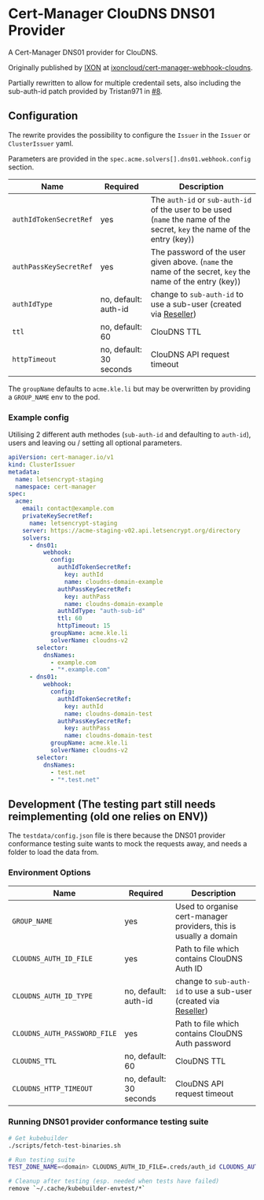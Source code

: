 # Cert-Manager ClouDNS DNS01 Provider

A Cert-Manager DNS01 provider for ClouDNS.

Originally published by [IXON](https://github.com/ixoncloud) at [ixoncloud/cert-manager-webhook-cloudns](https://github.com/ixoncloud/cert-manager-webhook-cloudns).

Partially rewritten to allow for multiple credentail sets, also including the sub-auth-id patch provided by Tristan971 in [#8](https://github.com/ixoncloud/cert-manager-webhook-cloudns/pull/8).

## Configuration

The rewrite provides the possibility to configure the `Issuer` in the `Issuer` or `ClusterIssuer` yaml.

Parameters are provided in the `spec.acme.solvers[].dns01.webhook.config` section.

| Name                   | Required                | Description                                                                                                              |
| ---------------------- | ----------------------- | ------------------------------------------------------------------------------------------------------------------------ |
| `authIdTokenSecretRef` | yes                     | The `auth-id` or `sub-auth-id` of the user to be used (`name` the name of the secret, `key` the name of the entry (key)) |
| `authPassKeySecretRef` | yes                     | The password of the user given above. (`name` the name of the secret, `key` the name of the entry (key))                 |
| `authIdType`           | no, default: auth-id    | change to `sub-auth-id` to use a sub-user (created via [Reseller](https://www.cloudns.net/api-settings/))                |
| `ttl`                  | no, default: 60         | ClouDNS TTL                                                                                                              |
| `httpTimeout`          | no, default: 30 seconds | ClouDNS API request timeout                                                                                              |

The `groupName` defaults to `acme.kle.li` but may be overwritten by providing a `GROUP_NAME` env to the pod.

### Example config

Utilising 2 different auth methodes (`sub-auth-id` and defaulting to `auth-id`), users and leaving ou / setting all optional parameters.

```yaml
apiVersion: cert-manager.io/v1
kind: ClusterIssuer
metadata:
  name: letsencrypt-staging
  namespace: cert-manager
spec:
  acme:
    email: contact@example.com
    privateKeySecretRef:
      name: letsencrypt-staging
    server: https://acme-staging-v02.api.letsencrypt.org/directory
    solvers:
      - dns01:
          webhook:
            config:
              authIdTokenSecretRef:
                key: authId
                name: cloudns-domain-example
              authPassKeySecretRef:
                key: authPass
                name: cloudns-domain-example
              authIdType: "auth-sub-id"
              ttl: 60
              httpTimeout: 15
            groupName: acme.kle.li
            solverName: cloudns-v2
        selector:
          dnsNames:
            - example.com
            - "*.example.com"
      - dns01:
          webhook:
            config:
              authIdTokenSecretRef:
                key: authId
                name: cloudns-domain-test
              authPassKeySecretRef:
                key: authPass
                name: cloudns-domain-test
            groupName: acme.kle.li
            solverName: cloudns-v2
        selector:
          dnsNames:
            - test.net
            - "*.test.net"
```

## Development (The testing part still needs reimplementing (old one relies on ENV))

The `testdata/config.json` file is there because the DNS01 provider conformance testing suite wants to mock the requests away, and needs a folder to load the data from.

### Environment Options

| Name                         | Required                | Description                                                                                               |
| ---------------------------- | ----------------------- | --------------------------------------------------------------------------------------------------------- |
| `GROUP_NAME`                 | yes                     | Used to organise cert-manager providers, this is usually a domain                                         |
| `CLOUDNS_AUTH_ID_FILE`       | yes                     | Path to file which contains ClouDNS Auth ID                                                               |
| `CLOUDNS_AUTH_ID_TYPE`       | no, default: auth-id    | change to `sub-auth-id` to use a sub-user (created via [Reseller](https://www.cloudns.net/api-settings/)) |
| `CLOUDNS_AUTH_PASSWORD_FILE` | yes                     | Path to file which contains ClouDNS Auth password                                                         |
| `CLOUDNS_TTL`                | no, default: 60         | ClouDNS TTL                                                                                               |
| `CLOUDNS_HTTP_TIMEOUT`       | no, default: 30 seconds | ClouDNS API request timeout                                                                               |

### Running DNS01 provider conformance testing suite

```bash
# Get kubebuilder
./scripts/fetch-test-binaries.sh

# Run testing suite
TEST_ZONE_NAME=<domain> CLOUDNS_AUTH_ID_FILE=.creds/auth_id CLOUDNS_AUTH_PASSWORD_FILE=.creds/auth_password CLOUDNS_AUTH_ID_TYPE=sub-auth-id make verify

# Cleanup after testing (esp. needed when tests have failed)
remove `~/.cache/kubebuilder-envtest/*`
```
